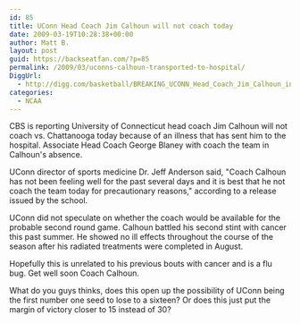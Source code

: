 ```yaml
---
id: 85
title: UConn Head Coach Jim Calhoun will not coach today
date: 2009-03-19T10:28:38+00:00
author: Matt B.
layout: post
guid: https://backseatfan.com/?p=85
permalink: /2009/03/uconns-calhoun-transported-to-hospital/
DiggUrl:
  - http://digg.com/basketball/BREAKING_UCONN_Head_Coach_Jim_Calhoun_in_hospital
categories:
  - NCAA
---
```


<div class="entry">
  <p>
    CBS is reporting University of Connecticut head coach Jim Calhoun will not coach vs. Chattanooga today because of an illness that has sent him to the hospital. Associate Head Coach George Blaney with coach the team in Calhoun's absence.
  </p>

  <p>
    UConn director of sports medicine Dr. Jeff Anderson said, "Coach Calhoun has not been feeling well for the past several days and it is best that he not coach the team today for precautionary reasons," according to a release issued by the school.
  </p>

  <p>
    UConn did not speculate on whether the coach would be available for the probable second round game. Calhoun battled his second stint with cancer this past summer. He showed no ill effects throughout the course of the season after his radiated treatments were completed in August.
  </p>

  <p>
    Hopefully this is unrelated to his previous bouts with cancer and is a flu bug. Get well soon Coach Calhoun.
  </p>

  <p>
    What do you guys thinks, does this open up the possibility of UConn being the first number one seed to lose to a sixteen? Or does this just put the margin of victory closer to 15 instead of 30?
  </p>
</div>

